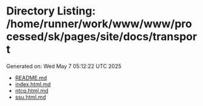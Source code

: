 # Directory Listing: /home/runner/work/www/www/processed/sk/pages/site/docs/transport
Generated on: Wed May  7 05:12:22 UTC 2025

- [README.md](README.md)
- [index.html.md](index.html.md)
- [ntcp.html.md](ntcp.html.md)
- [ssu.html.md](ssu.html.md)

